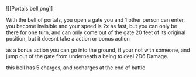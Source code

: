 ![[Portals bell.png]]

With the bell of portals, you open a gate you and 1 other person can enter, you become invisible and your speed is 2x as fast, but you can only be there for one turn, and can only come out of the gate 20 feet of its original position, but it doesnt take a action or bonus action

as a bonus action you can go into the ground, if your not with someone, and jump out of the gate from underneath a being to deal 2D6 Damage.

this bell has 5 charges, and recharges at the end of battle